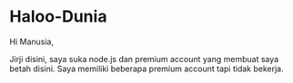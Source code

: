 # Haloo-Dunia

Hi Manusia,

Jirji disini, saya suka node.js dan premium account yang membuat saya betah disini.
Saya memiliki beberapa premium account tapi tidak bekerja.
